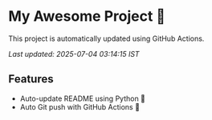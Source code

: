 # My Awesome Project 🚀

This project is automatically updated using GitHub Actions.

_Last updated: 2025-07-04 03:14:15 IST_

## Features
- Auto-update README using Python 🐍
- Auto Git push with GitHub Actions 🤖
